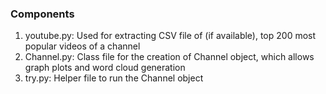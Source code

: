 ### Components

1. youtube.py: Used for extracting CSV file of (if available), top 200 most popular videos of a channel
2. Channel.py: Class file for the creation of Channel object, which allows graph plots and word cloud generation
3. try.py: Helper file to run the Channel object